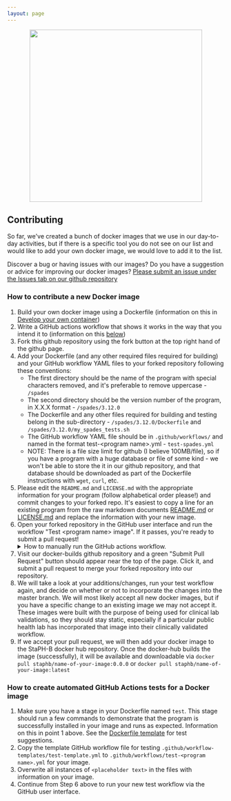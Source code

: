 ```yaml
---
layout: page
---
```


<img src="/docker-builds/assets/user_guide.png" style="display:block;margin-left:auto;margin-right:auto;width:400px">

## Contributing
So far, we've created a bunch of docker images that we use in our day-to-day activities, but if there is a specific tool you do not see on our list and would like to add your own docker image, we would love to add it to the list.

Discover a bug or having issues with our images? Do you have a suggestion or advice for improving our docker images? [Please submit an issue under the Issues tab on our github repository](https://github.com/StaPH-B/docker-builds/issues)

### How to contribute a new Docker image
1. Build your own docker image using a Dockerfile (information on this in [Develop your own container](https://staph-b.github.io/docker-builds/make_containers/))
2. Write a GitHub actions workflow that shows it works in the way that you intend it to (information on this [below](#how-to-create-automated-github-actions-tests-for-a-docker-image))
3. Fork this github repository using the fork button at the top right hand of the github page.
4. Add your Dockerfile (and any other required files required for building) and your GitHub workflow YAML files to your forked repository following these conventions:
    * The first directory should be the name of the program with special characters removed, and it's preferable to remove uppercase - `/spades`
    * The second directory should be the version number of the program, in X.X.X format - `/spades/3.12.0`
    * The Dockerfile and any other files required for building and testing belong in the sub-directory - `/spades/3.12.0/Dockerfile` and `/spades/3.12.0/my_spades_tests.sh`
    * The GitHub workflow YAML file should be in `.github/workflows/` and named in the format test-\<program name\>.yml - `test-spades.yml`
    * NOTE: There is a file size limit for github (I believe 100MB/file), so if you have a program with a huge database or file of some kind -  we won't be able to store the it in our github repository, and that database should be downloaded as part of the Dockerfile instructions with `wget`, `curl`, etc.
5. Please edit the `README.md` and `LICENSE.md` with the appropriate information for your program (follow alphabetical order please!) and commit changes to your forked repo. It's easiest to copy a line for an existing program from the raw markdown documents [README.md](https://raw.githubusercontent.com/StaPH-B/docker-builds/master/README.md) or [LICENSE.md](https://raw.githubusercontent.com/StaPH-B/docker-builds/master/LICENSE.md) and replace the information with your new image.
6. Open your forked repository in the GitHub user interface and run the workflow "Test \<program name\> image". If it passes, you're ready to submit a pull request!
   <details>
         <summary>How to manually run the GitHub actions workflow.</summary>
      <br>
      Find the button to manually trigger the workflow for your image:
      <img src="../assets/trigger_github_actions_workflow.png">
      <br>
      <br>
      Note: if you added your files to a branch, you need to have that branch set as default to be able to manually trigger the workflow:
      <img src="../assets/set_github_default_branch.png">
   </details>
7. Visit our docker-builds github repository and a green "Submit Pull Request" button should appear near the top of the page. Click it, and submit a pull request to merge your forked repository into our repository.
8. We will take a look at your additions/changes, run your test workflow again, and decide on whether or not to incorporate the changes into the master branch. We will most likely accept all new docker images, but if you have a specific change to an existing image we may not accept it. These images were built with the purpose of being used for clinical lab validations, so they should stay static, especially if a particular public health lab has incorporated that image into their clinically validated workflow.
9. If we accept your pull request, we will then add your docker image to the StaPH-B docker hub repository. Once the docker-hub builds the image (successfully), it will be available and downloadable via `docker pull staphb/name-of-your-image:0.0.0` or `docker pull staphb/name-of-your-image:latest`

### How to create automated GitHub Actions tests for a Docker image

1. Make sure you have a stage in your Dockerfile named `test`. This stage should run a few commands to demonstrate that the program is successfully installed in your image and runs as expected. Information on this in point 1 above. See the [Dockerfile template](../dockerfile-template/Dockerfile) for test suggestions.
2. Copy the template GitHub workflow file for testing `.github/workflow-templates/test-template.yml` to `.github/workflows/test-<program name>.yml` for your image.
3. Overwrite all instances of `<placeholder text>` in the files with information on your image.
4. Continue from Step 6 above to run your new test workflow via the GitHub user interface.
